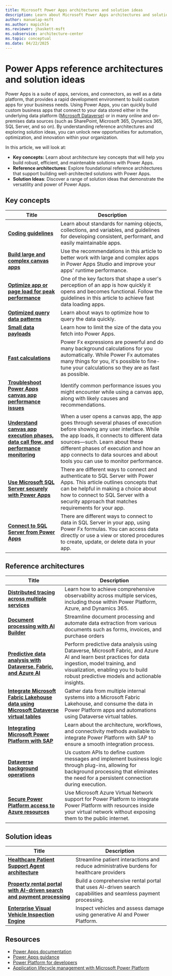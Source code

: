 ```yaml
---
title: Microsoft Power Apps architectures and solution ideas
description: Learn about Microsoft Power Apps architectures and solution ideas
author: manuelap-msft
ms.author: mapichle
ms.reviewer: jhaskett-msft
ms.subservice: architecture-center
ms.topic: conceptual
ms.date: 04/22/2025
---
```


# Power Apps reference architectures and solution ideas

Power Apps is a suite of apps, services, and connectors, as well as a data platform, that provides a rapid development environment to build custom apps for your business needs. Using Power Apps, you can quickly build custom business apps that connect to your data stored either in the underlying data platform ([Microsoft Dataverse](/powerapps/maker/data-platform/data-platform-intro)) or in many online and on-premises data sources (such as SharePoint, Microsoft 365, Dynamics 365, SQL Server, and so on).
By understanding reference architectures and exploring solution ideas, you can unlock new opportunities for automation, optimization, and innovation within your organization.

In this article, we will look at:

- **Key concepts:** Learn about architecture key concepts that will help you build robust, efficient, and maintenable solutions with Power Apps.
- **Reference architectures**: Explore foundational reference architectures that support building well-architected solutions with Power Apps.
- **Solution Ideas**: Discover a range of solution ideas that demonstrate the versatility and power of Power Apps.

## Key concepts

| Title | Description |
| --- | --- |
| **[Coding guidelines](/power-apps/guidance/coding-guidelines/overview)** | Learn about standards for naming objects, collections, and variables, and guidelines for developing consistent, performant, and easily maintainable apps. |
| **[Build large and complex canvas apps](/power-apps/maker/canvas-apps/working-with-large-apps)** | Use the recommendations in this article to better work with large and complex apps in Power Apps Studio and improve your apps' runtime performance. | 
| **[Optimize app or page load for peak performance](/power-apps/maker/canvas-apps/fast-app-page-load)** | One of the key factors that shape a user's perception of an app is how quickly it opens and becomes functional. Follow the guidelines in this article to achieve fast data loading apps. | 
| **[Optimized query data patterns](/power-apps/maker/canvas-apps/optimized-query-data-patterns)** | Learn about ways to optimize how to query the data quickly. | 
| **[Small data payloads](/power-apps/maker/canvas-apps/small-data-payloads)** | Learn how to limit the size of the data you fetch into Power Apps. | 
| **[Fast calculations](/power-apps/maker/canvas-apps/efficient-calculations)** | Power Fx expressions are powerful and do many background calculations for you automatically. While Power Fx automates many things for you, it's possible to fine-tune your calculations so they are as fast as possible. | 
| **[Troubleshoot Power Apps canvas app performance issues](/troubleshoot/power-platform/power-apps/canvas-app-performance/troubleshoot-perf-table)** | Identify common performance issues you might encounter while using a canvas app, along with likely causes and recommendations. |
| **[Understand canvas app execution phases, data call flow, and performance monitoring](/power-apps/maker/canvas-apps/execution-phases-data-flow)** | When a user opens a canvas app, the app goes through several phases of execution before showing any user interface. While the app loads, it connects to different data sources—such. Learn about these different phases of execution and how an app connects to data sources and about tools you can use to monitor performance. |  
| **[Use Microsoft SQL Server securely with Power Apps](/power-apps/maker/canvas-apps/connections/sql-server-security)** | There are different ways to connect and authenticate to SQL Server with Power Apps. This article outlines concepts that can be helpful in making a choice about how to connect to SQL Server with a security approach that matches requirements for your app. |
| **[Connect to SQL Server from Power Apps](/power-apps/maker/canvas-apps/connections/connection-azure-sqldatabase)** | There are different ways to connect to data in SQL Server in your app, using Power Fx formulas. You can access data directly or use a view or stored procedures to create, update, or delete data in your app. |

## Reference architectures

| Title | Description |
| --- | --- |
| **[Distributed tracing across multiple services](../reference-architectures/distributed-tracing.md)** | Learn how to achieve comprehensive observability across multiple services, including those within Power Platform, Azure, and Dynamics 365. |
| **[Document processing with AI Builder](../reference-architectures/ai-document-processing.md)** | Streamline document processing and automate data extraction from various documents such as forms, invoices, and purchase orders |
| **[Predictive data analysis with Dataverse, Fabric, and Azure AI](../reference-architectures/ai-predictive-data-analysis.md)** | Perform predictive data analysis using Dataverse, Microsoft Fabric, and Azure AI and learn best practices for data ingestion, model training, and visualization, enabling you to build robust predictive models and actionable insights. |
| **[​Integrate Microsoft Fabric Lakehouse data using Microsoft Dataverse virtual tables](../reference-architectures/app-integrate-lakehouse.md)** | Gather data from multiple internal systems into a Microsoft Fabric Lakehouse, and consume the data in Power Platform apps and automations using Dataverse virtual tables. |
| **[Integrating Microsoft Power Platform with SAP](../reference-architectures/arch-pattern-sap.md)** | Learn about the architecture, workflows, and connectivity methods available to integrate Power Platform with SAP to ensure a smooth integration process. |
| **[Dataverse background operations](../reference-architectures/dataverse-background-operations.md)** | Us custom APIs to define custom messages and implement business logic through plug-ins, allowing for background processing that eliminates the need for a persistent connection during execution. |
| **[Secure Power Platform access to Azure resources](../reference-architectures/secure-access-azure-resources.md)** | Use Microsoft Azure Virtual Network support for Power Platform to integrate Power Platform with resources inside your virtual network without exposing them to the public internet. |

## Solution ideas

| Title | Description |
| --- | --- |
| **[Healthcare Patient Support Agent architecture](../solution-ideas/agent-healthcare-patient-support.md)** | Streamline patient interactions and reduce administrative burdens for healthcare providers |
| **[Property rental portal with AI-driven search and payment processing](../solution-ideas/agent-rental-portal.md)** | Build a comprehensive rental portal that uses AI-driven search capabilities and seamless payment processing. |
| **[Enterprise Visual Vehicle Inspection Engine](../solution-ideas/app-evvie.md)** | Inspect vehicles and assess damage using generative AI and Power Platform. |

## Resources

- [Power Apps documentation](/power-apps/)
- [Power Apps guidance](/power-apps/guidance/)
- [Power Platform for developers](/power-platform/developer/get-started)
- [Application lifecycle management with Microsoft Power Platform](/power-platform/alm/)
